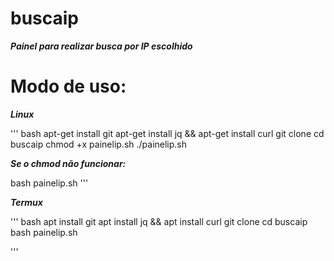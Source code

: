 # buscaip
___Painel para realizar busca por IP escolhido___

# Modo de uso:

___Linux___

'''
bash
apt-get install git
apt-get install jq && apt-get install curl
git clone
cd buscaip
chmod +x painelip.sh
./painelip.sh

___Se o chmod não funcionar:___

bash painelip.sh
'''

___Termux___

'''
bash
apt install git
apt install jq && apt install curl
git clone 
cd buscaip
bash painelip.sh

'''
